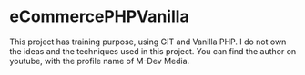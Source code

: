 # eCommercePHPVanilla

This project has training purpose, using GIT and Vanilla PHP. I do not own the ideas and the techniques used in this project. 
You can find the author on youtube, with the profile name of M-Dev Media.
